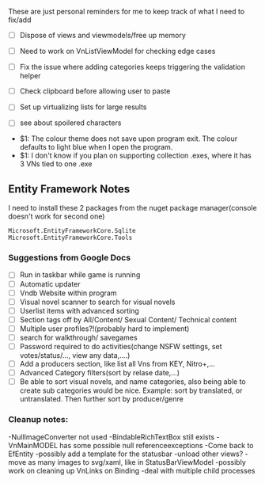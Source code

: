 These are just personal reminders for me to keep track of what I need to fix/add

- [ ] Dispose of views and viewmodels/free up memory
- [ ] Need to work on VnListViewModel for checking edge cases
- [ ] Fix the issue where adding categories keeps triggering the validation helper
- [ ] Check clipboard before allowing user to paste
- [ ] Set up virtualizing lists for large results
- [ ] see about spoilered characters




- $1: The colour theme does not save upon program exit. The colour defaults to light blue when I open the program.
- $1: I don't know if you plan on supporting collection .exes, where it has 3 VNs tied to one .exe





## Entity Framework Notes
I need to install these 2 packages from the nuget package manager(console doesn't work for second one)
```
Microsoft.EntityFrameworkCore.Sqlite
Microsoft.EntityFrameworkCore.Tools
```


### Suggestions from Google Docs
- [ ] Run in taskbar while game is running
- [ ] Automatic updater
- [ ] Vndb Website within program
- [ ] Visual novel scanner to search for visual novels
- [ ] Userlist items with advanced sorting
- [ ] Section tags off by All/Content/ Sexual Content/ Technical content
- [ ] Multiple user profiles?!(probably hard to implement)
- [ ] search for walkthrough/ savegames
- [ ] Password required to do activities(change NSFW settings, set votes/status/…, view any data,....)
- [ ] Add a producers section, like list all Vns from KEY, Nitro+,...
- [ ] Advanced Category filters(sort by relase date,...)
- [ ] Be able to sort visual novels, and name categories, also being able to create sub categories would be nice. Example: sort by translated, or untranslated. Then further sort by producer/genre

### Cleanup notes:
-NullImageConverter not used
-BindableRichTextBox still exists
-VnMainMODEL has some possible null referenceexceptions
-Come back to EfEntity
-possibly add a template for the statusbar
-unload other views?
-move as many images to svg/xaml, like in StatusBarViewModel
-possibly work on cleaning up VnLinks on Binding
-deal with multiple child processes